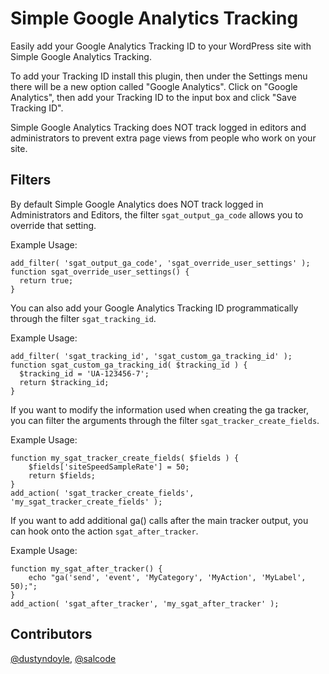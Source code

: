 Simple Google Analytics Tracking
================================

Easily add your Google Analytics Tracking ID to your WordPress site with Simple Google Analytics Tracking.

To add your Tracking ID install this plugin, then under the Settings menu there will be a new option called "Google Analytics". Click on "Google Analytics", then add your Tracking ID to the input box and click "Save Tracking ID".

Simple Google Analytics Tracking does NOT track logged in editors and administrators to prevent extra page views from people who work on your site.

Filters
------------

By default Simple Google Analytics does NOT track logged in Administrators and Editors, the filter `sgat_output_ga_code` allows you to override that setting.

Example Usage:
```
add_filter( 'sgat_output_ga_code', 'sgat_override_user_settings' );
function sgat_override_user_settings() {
  return true;
}
```

You can also add your Google Analytics Tracking ID programmatically through the filter `sgat_tracking_id`.

Example Usage:
```
add_filter( 'sgat_tracking_id', 'sgat_custom_ga_tracking_id' );
function sgat_custom_ga_tracking_id( $tracking_id ) {
  $tracking_id = 'UA-123456-7';
  return $tracking_id;
}
```

If you want to modify the information used when creating the ga tracker, you can filter the arguments
through the filter `sgat_tracker_create_fields`.

Example Usage:
```
function my_sgat_tracker_create_fields( $fields ) {
	$fields['siteSpeedSampleRate'] = 50;
	return $fields;
}
add_action( 'sgat_tracker_create_fields', 'my_sgat_tracker_create_fields' );
```

If you want to add additional ga() calls after the main tracker output, you can hook onto the
action `sgat_after_tracker`.

Example Usage:
```
function my_sgat_after_tracker() {
	echo "ga('send', 'event', 'MyCategory', 'MyAction', 'MyLabel', 50);";
}
add_action( 'sgat_after_tracker', 'my_sgat_after_tracker' );
```

Contributors
-------------
[@dustyndoyle](https://github.com/dustyndoyle),
[@salcode](https://github.com/salcode)
